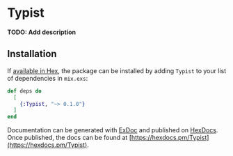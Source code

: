 # Typist

**TODO: Add description**

## Installation

If [available in Hex](https://hex.pm/docs/publish), the package can be installed
by adding `Typist` to your list of dependencies in `mix.exs`:

```elixir
def deps do
  [
    {:Typist, "~> 0.1.0"}
  ]
end
```

Documentation can be generated with [ExDoc](https://github.com/elixir-lang/ex_doc)
and published on [HexDocs](https://hexdocs.pm). Once published, the docs can
be found at [https://hexdocs.pm/Typist](https://hexdocs.pm/Typist).

